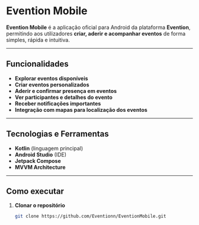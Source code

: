 # Evention Mobile

**Evention Mobile** é a aplicação oficial para Android da plataforma **Evention**, permitindo aos utilizadores **criar, aderir e acompanhar eventos** de forma simples, rápida e intuitiva.

---

## Funcionalidades

- **Explorar eventos disponíveis**
- **Criar eventos personalizados**
- **Aderir e confirmar presença em eventos**
- **Ver participantes e detalhes do evento**
- **Receber notificações importantes**
- **Integração com mapas para localização dos eventos**

---

## Tecnologias e Ferramentas

- **Kotlin** (linguagem principal)
- **Android Studio** (IDE)
- **Jetpack Compose** 
- **MVVM Architecture**

---

## Como executar

1. **Clonar o repositório**
   ```bash
   git clone https://github.com/Eventionn/EventionMobile.git
